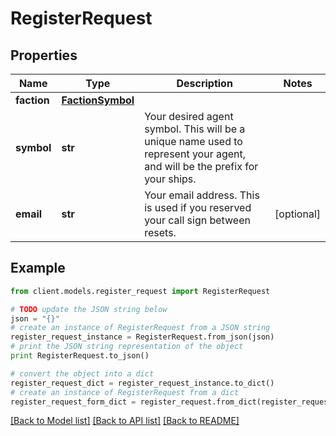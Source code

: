 # RegisterRequest


## Properties

Name | Type | Description | Notes
------------ | ------------- | ------------- | -------------
**faction** | [**FactionSymbol**](FactionSymbol.md) |  | 
**symbol** | **str** | Your desired agent symbol. This will be a unique name used to represent your agent, and will be the prefix for your ships. | 
**email** | **str** | Your email address. This is used if you reserved your call sign between resets. | [optional] 

## Example

```python
from client.models.register_request import RegisterRequest

# TODO update the JSON string below
json = "{}"
# create an instance of RegisterRequest from a JSON string
register_request_instance = RegisterRequest.from_json(json)
# print the JSON string representation of the object
print RegisterRequest.to_json()

# convert the object into a dict
register_request_dict = register_request_instance.to_dict()
# create an instance of RegisterRequest from a dict
register_request_form_dict = register_request.from_dict(register_request_dict)
```
[[Back to Model list]](../README.md#documentation-for-models) [[Back to API list]](../README.md#documentation-for-api-endpoints) [[Back to README]](../README.md)


